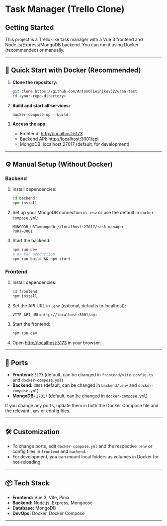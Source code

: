 # Task Manager (Trello Clone)

## Getting Started

This project is a Trello-like task manager with a Vue 3 frontend and Node.js/Express/MongoDB backend. You can run it using Docker (recommended) or manually.

---

## 🚀 Quick Start with Docker (Recommended)

1. **Clone the repository:**

   ```bash
   git clone https://github.com/AntonOlieinikov32/uran-test
   cd <your-repo-directory>
   ```

2. **Build and start all services:**

   ```bashs
   docker-compose up --build
   ```

3. **Access the app:**
   - Frontend: [http://localhost:5173](http://localhost:5173)
   - Backend API: [http://localhost:3001/api](http://localhost:3001/api)
   - MongoDB: localhost:27017 (default, for development)

---

## ⚙️ Manual Setup (Without Docker)

### Backend

1. Install dependencies:
   ```bash
   cd backend
   npm install
   ```
2. Set up your MongoDB connection in `.env` or use the default in `docker-compose.yml`:
   ```env
   MONGODB_URI=mongodb://localhost:27017/task-manager
   PORT=3001
   ```
3. Start the backend:
   ```bash
   npm run dev
   # or for production
   npm run build && npm start
   ```

### Frontend

1. Install dependencies:
   ```bash
   cd frontend
   npm install
   ```
2. Set the API URL in `.env` (optional, defaults to localhost):
   ```env
   VITE_API_URL=http://localhost:3001/api
   ```
3. Start the frontend:
   ```bash
   npm run dev
   ```
4. Open [http://localhost:5173](http://localhost:5173) in your browser.

---

## 🔌 Ports

- **Frontend:** `5173` (default, can be changed in `frontend/vite.config.ts` and `docker-compose.yml`)
- **Backend:** `3001` (default, can be changed in `backend/.env` and `docker-compose.yml`)
- **MongoDB:** `27017` (default, can be changed in `docker-compose.yml`)

If you change any ports, update them in both the Docker Compose file and the relevant `.env` or config files.

---

## 🛠️ Customization

- To change ports, edit `docker-compose.yml` and the respective `.env` or config files in `frontend` and `backend`.
- For development, you can mount local folders as volumes in Docker for hot-reloading.

---

## 📦 Tech Stack

- **Frontend:** Vue 3, Vite, Pinia
- **Backend:** Node.js, Express, Mongoose
- **Database:** MongoDB
- **DevOps:** Docker, Docker Compose

---
